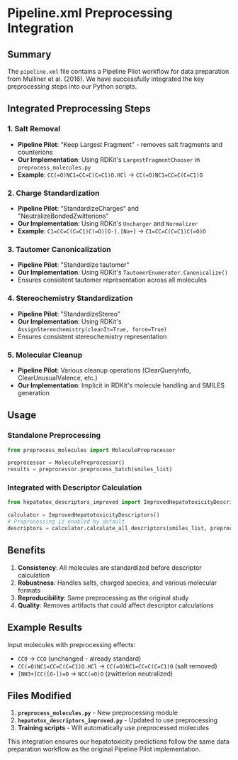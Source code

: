 # Pipeline.xml Preprocessing Integration

## Summary

The `pipeline.xml` file contains a Pipeline Pilot workflow for data preparation from Mulliner et al. (2016). We have successfully integrated the key preprocessing steps into our Python scripts.

## Integrated Preprocessing Steps

### 1. **Salt Removal**
- **Pipeline Pilot**: "Keep Largest Fragment" - removes salt fragments and counterions
- **Our Implementation**: Using RDKit's `LargestFragmentChooser` in `preprocess_molecules.py`
- **Example**: `CC(=O)NC1=CC=C(C=C1)O.HCl` → `CC(=O)NC1=CC=C(C=C1)O`

### 2. **Charge Standardization**
- **Pipeline Pilot**: "StandardizeCharges" and "NeutralizeBondedZwitterions"
- **Our Implementation**: Using RDKit's `Uncharger` and `Normalizer`
- **Example**: `C1=CC=C(C=C1)C(=O)[O-].[Na+]` → `C1=CC=C(C=C1)C(=O)O`

### 3. **Tautomer Canonicalization**
- **Pipeline Pilot**: "Standardize tautomer"
- **Our Implementation**: Using RDKit's `TautomerEnumerator.Canonicalize()`
- Ensures consistent tautomer representation across all molecules

### 4. **Stereochemistry Standardization**
- **Pipeline Pilot**: "StandardizeStereo"
- **Our Implementation**: Using RDKit's `AssignStereochemistry(cleanIt=True, force=True)`
- Ensures consistent stereochemistry representation

### 5. **Molecular Cleanup**
- **Pipeline Pilot**: Various cleanup operations (ClearQueryInfo, ClearUnusualValence, etc.)
- **Our Implementation**: Implicit in RDKit's molecule handling and SMILES generation

## Usage

### Standalone Preprocessing
```python
from preprocess_molecules import MoleculePreprocessor

preprocessor = MoleculePreprocessor()
results = preprocessor.preprocess_batch(smiles_list)
```

### Integrated with Descriptor Calculation
```python
from hepatotox_descriptors_improved import ImprovedHepatotoxicityDescriptors

calculator = ImprovedHepatotoxicityDescriptors()
# Preprocessing is enabled by default
descriptors = calculator.calculate_all_descriptors(smiles_list, preprocess=True)
```

## Benefits

1. **Consistency**: All molecules are standardized before descriptor calculation
2. **Robustness**: Handles salts, charged species, and various molecular formats
3. **Reproducibility**: Same preprocessing as the original study
4. **Quality**: Removes artifacts that could affect descriptor calculations

## Example Results

Input molecules with preprocessing effects:
- `CCO` → `CCO` (unchanged - already standard)
- `CC(=O)NC1=CC=C(C=C1)O.HCl` → `CC(=O)NC1=CC=C(C=C1)O` (salt removed)
- `[NH3+]CC([O-])=O` → `NCC(=O)O` (zwitterion neutralized)

## Files Modified

1. **`preprocess_molecules.py`** - New preprocessing module
2. **`hepatotox_descriptors_improved.py`** - Updated to use preprocessing
3. **Training scripts** - Will automatically use preprocessed molecules

This integration ensures our hepatotoxicity predictions follow the same data preparation workflow as the original Pipeline Pilot implementation.